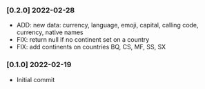 ### [0.2.0] 2022-02-28

* ADD: new data: currency, language, emoji, capital, calling code, currency, native names
* FIX: return null if no continent set on a country
* FIX: add continents on countries BQ, CS, MF, SS, SX

### [0.1.0] 2022-02-19

* Initial commit

